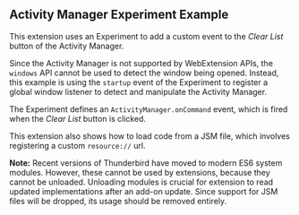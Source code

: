 ## Activity Manager Experiment Example

This extension uses an Experiment to add a custom event to the *Clear List* button of the Activity Manager.

Since the Activity Manager is not supported by WebExtension APIs, the `windows` API cannot be used to detect the window being opened. Instead, this example is using the `startup` event of the Experiment to register a global window listener to detect and manipulate the Activity Manager.

The Experiment defines an `ActivityManager.onCommand` event, which is fired when the *Clear List* button is clicked.

This extension also shows how to load code from a JSM file, which involves registering a custom `resource://` url.

**Note:** Recent versions of Thunderbird have moved to modern ES6 system modules. However, these cannot be used by extensions, because they cannot be unloaded. Unloading modules is crucial for extension to read updated implementations after an add-on update. Since support for JSM files will be dropped, its usage should be removed entirely.
